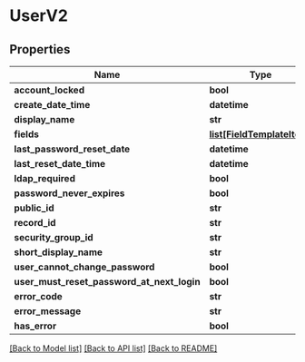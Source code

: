# UserV2

## Properties
Name | Type | Description | Notes
------------ | ------------- | ------------- | -------------
**account_locked** | **bool** |  | [optional] 
**create_date_time** | **datetime** |  | [optional] 
**display_name** | **str** |  | [optional] 
**fields** | [**list[FieldTemplateItem]**](FieldTemplateItem.md) |  | [optional] 
**last_password_reset_date** | **datetime** |  | [optional] 
**last_reset_date_time** | **datetime** |  | [optional] 
**ldap_required** | **bool** |  | [optional] 
**password_never_expires** | **bool** |  | [optional] 
**public_id** | **str** |  | [optional] 
**record_id** | **str** |  | [optional] 
**security_group_id** | **str** |  | [optional] 
**short_display_name** | **str** |  | [optional] 
**user_cannot_change_password** | **bool** |  | [optional] 
**user_must_reset_password_at_next_login** | **bool** |  | [optional] 
**error_code** | **str** |  | [optional] 
**error_message** | **str** |  | [optional] 
**has_error** | **bool** |  | [optional] 

[[Back to Model list]](../README.md#documentation-for-models) [[Back to API list]](../README.md#documentation-for-api-endpoints) [[Back to README]](../README.md)


